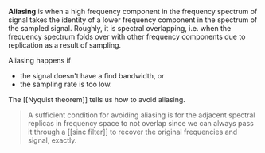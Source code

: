 **Aliasing** is when a high frequency component in the frequency spectrum of signal takes the identity of a lower frequency component in the spectrum of the sampled signal. Roughly, it is spectral overlapping, i.e. when the frequency spectrum folds over with other frequency components due to replication as a result of sampling.

Aliasing happens if 

* the signal doesn't have a find bandwidth, or
* the sampling rate is too low.

The [[Nyquist theorem]] tells us how to avoid aliasing.

> A sufficient condition for avoiding aliasing is for the adjacent spectral replicas in frequency space to not overlap since we can always pass it through a [[sinc filter]] to recover the original frequencies and signal, exactly.